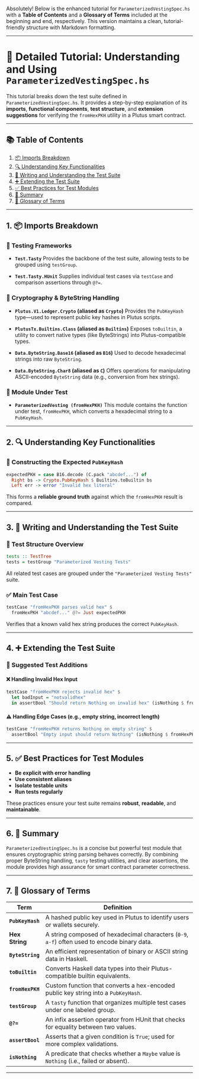 Absolutely! Below is the enhanced tutorial for `ParameterizedVestingSpec.hs` with a **Table of Contents** and a **Glossary of Terms** included at the beginning and end, respectively. This version maintains a clean, tutorial-friendly structure with Markdown formatting.

---

# 🧪 Detailed Tutorial: Understanding and Using `ParameterizedVestingSpec.hs`

This tutorial breaks down the test suite defined in `ParameterizedVestingSpec.hs`. It provides a step-by-step explanation of its **imports**, **functional components**, **test structure**, and **extension suggestions** for verifying the `fromHexPKH` utility in a Plutus smart contract.

---

## 📚 Table of Contents

1. [📦 Imports Breakdown](#1-imports-breakdown)
2. [🔍 Understanding Key Functionalities](#2-understanding-key-functionalities)
3. [🧪 Writing and Understanding the Test Suite](#3-writing-and-understanding-the-test-suite)
4. [➕ Extending the Test Suite](#4-extending-the-test-suite)
5. [✅ Best Practices for Test Modules](#5-best-practices-for-test-modules)
6. [📌 Summary](#6-summary)
7. [📘 Glossary of Terms](#7-glossary-of-terms)

---

## 1. 📦 Imports Breakdown

### 🧪 Testing Frameworks

* **`Test.Tasty`**
  Provides the backbone of the test suite, allowing tests to be grouped using `testGroup`.

* **`Test.Tasty.HUnit`**
  Supplies individual test cases via `testCase` and comparison assertions through `@?=`.

### 🔐 Cryptography & ByteString Handling

* **`Plutus.V1.Ledger.Crypto` (aliased as `Crypto`)**
  Provides the `PubKeyHash` type—used to represent public key hashes in Plutus scripts.

* **`PlutusTx.Builtins.Class` (aliased as `Builtins`)**
  Exposes `toBuiltin`, a utility to convert native types (like ByteStrings) into Plutus-compatible types.

* **`Data.ByteString.Base16` (aliased as `B16`)**
  Used to decode hexadecimal strings into raw `ByteString`.

* **`Data.ByteString.Char8` (aliased as `C`)**
  Offers operations for manipulating ASCII-encoded `ByteString` data (e.g., conversion from hex strings).

### 🧪 Module Under Test

* **`ParameterizedVesting (fromHexPKH)`**
  This module contains the function under test, `fromHexPKH`, which converts a hexadecimal string to a `PubKeyHash`.

---

## 2. 🔍 Understanding Key Functionalities

### 🧩 Constructing the Expected `PubKeyHash`

```haskell
expectedPKH = case B16.decode (C.pack "abcdef...") of
  Right bs -> Crypto.PubKeyHash $ Builtins.toBuiltin bs
  Left err -> error "Invalid hex literal"
```

This forms a **reliable ground truth** against which the `fromHexPKH` result is compared.

---

## 3. 🧪 Writing and Understanding the Test Suite

### 🧱 Test Structure Overview

```haskell
tests :: TestTree
tests = testGroup "Parameterized Vesting Tests"
```

All related test cases are grouped under the `"Parameterized Vesting Tests"` suite.

### ✅ Main Test Case

```haskell
testCase "fromHexPKH parses valid hex" $
  fromHexPKH "abcdef..." @?= Just expectedPKH
```

Verifies that a known valid hex string produces the correct `PubKeyHash`.

---

## 4. ➕ Extending the Test Suite

### 🔧 Suggested Test Additions

#### ❌ Handling Invalid Hex Input

```haskell
testCase "fromHexPKH rejects invalid hex" $
  let badInput = "notvalidhex"
  in assertBool "Should return Nothing on invalid hex" (isNothing $ fromHexPKH badInput)
```

#### ⚠️ Handling Edge Cases (e.g., empty string, incorrect length)

```haskell
testCase "fromHexPKH returns Nothing on empty string" $
  assertBool "Empty input should return Nothing" (isNothing $ fromHexPKH "")
```

---

## 5. ✅ Best Practices for Test Modules

* **Be explicit with error handling**
* **Use consistent aliases**
* **Isolate testable units**
* **Run tests regularly**

These practices ensure your test suite remains **robust**, **readable**, and **maintainable**.

---

## 6. 📌 Summary

`ParameterizedVestingSpec.hs` is a concise but powerful test module that ensures cryptographic string parsing behaves correctly. By combining proper ByteString handling, `tasty` testing utilities, and clear assertions, the module provides high assurance for smart contract parameter correctness.

---

## 7. 📘 Glossary of Terms

| Term             | Definition                                                                                   |
| ---------------- | -------------------------------------------------------------------------------------------- |
| **`PubKeyHash`** | A hashed public key used in Plutus to identify users or wallets securely.                    |
| **Hex String**   | A string composed of hexadecimal characters (`0-9`, `a-f`) often used to encode binary data. |
| **`ByteString`** | An efficient representation of binary or ASCII string data in Haskell.                       |
| **`toBuiltin`**  | Converts Haskell data types into their Plutus-compatible builtin equivalents.                |
| **`fromHexPKH`** | Custom function that converts a hex-encoded public key string into a `PubKeyHash`.           |
| **`testGroup`**  | A `tasty` function that organizes multiple test cases under one labeled group.               |
| **`@?=`**        | An infix assertion operator from HUnit that checks for equality between two values.          |
| **`assertBool`** | Asserts that a given condition is `True`; used for more complex validations.                 |
| **`isNothing`**  | A predicate that checks whether a `Maybe` value is `Nothing` (i.e., failed or absent).       |

---


